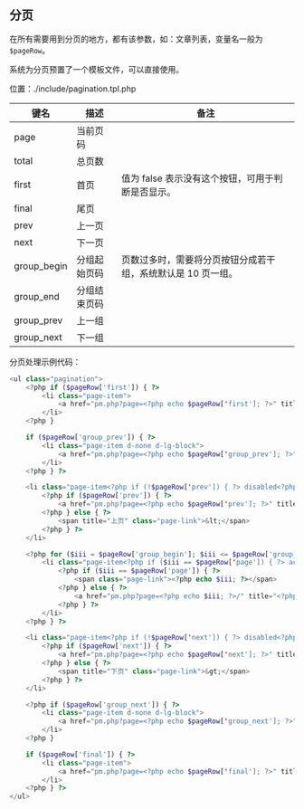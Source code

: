 ## 分页

在所有需要用到分页的地方，都有该参数，如：文章列表，变量名一般为 `$pageRow`。

系统为分页预置了一个模板文件，可以直接使用。

位置：./include/pagination.tpl.php

| 键名 | 描述 | 备注 |
| - | - | - |
| page | 当前页码	 | |
| total | 总页数 | |
| first | 首页 | 值为 false 表示没有这个按钮，可用于判断是否显示。 |
| final | 尾页 | |
| prev | 上一页 | |
| next | 下一页 | |
| group_begin | 分组起始页码 | 页数过多时，需要将分页按钮分成若干组，系统默认是 10 页一组。 |
| group_end | 分组结束页码 | |
| group_prev | 上一组 | |
| group_next | 下一组 | |

分页处理示例代码：

``` php
<ul class="pagination">
    <?php if ($pageRow['first']) { ?>
        <li class="page-item">
            <a href="pm.php?page=<?php echo $pageRow['first']; ?>" title="首页" class="page-link">首页</a>
        </li>
    <?php }

    if ($pageRow['group_prev']) { ?>
        <li class="page-item d-none d-lg-block">
            <a href="pm.php?page=<?php echo $pageRow['group_prev']; ?>" title="上十页" class="page-link">...</a>
        </li>
    <?php } ?>

    <li class="page-item<?php if (!$pageRow['prev']) { ?> disabled<?php } ?>">
        <?php if ($pageRow['prev']) { ?>
            <a href="pm.php?page=<?php echo $pageRow['prev']; ?>" title="上页" class="page-link">&lt;</a>
        <?php } else { ?>
            <span title="上页" class="page-link">&lt;</span>
        <?php } ?>
    </li>

    <?php for ($iii = $pageRow['group_begin']; $iii <= $pageRow['group_end']; ++$iii) { ?>
        <li class="page-item<?php if ($iii == $pageRow['page']) { ?> active<?php } ?> d-none d-lg-block">
            <?php if ($iii == $pageRow['page']) { ?>
                <span class="page-link"><?php echo $iii; ?></span>
            <?php } else { ?>
                <a href="pm.php?page=<?php echo $iii; ?>/" title="<?php echo $iii; ?>" class="page-link"><?php echo $iii; ?></a>
            <?php } ?>
        </li>
    <?php } ?>

    <li class="page-item<?php if (!$pageRow['next']) { ?> disabled<?php } ?>">
        <?php if ($pageRow['next']) { ?>
            <a href="pm.php?page=<?php echo $pageRow['next']; ?>" title="下页" class="page-link">&gt;</a>
        <?php } else { ?>
            <span title="下页" class="page-link">&gt;</span>
        <?php } ?>
    </li>

    <?php if ($pageRow['group_next']) { ?>
        <li class="page-item d-none d-lg-block">
            <a href="pm.php?page=<?php echo $pageRow['group_next']; ?>" title="下十页" class="page-link">...</a>
        </li>
    <?php }

    if ($pageRow['final']) { ?>
        <li class="page-item">
            <a href="pm.php?page=<?php echo $pageRow['final']; ?>" title="尾页" class="page-link">尾页</a>
        </li>
    <?php } ?>
</ul>
```
